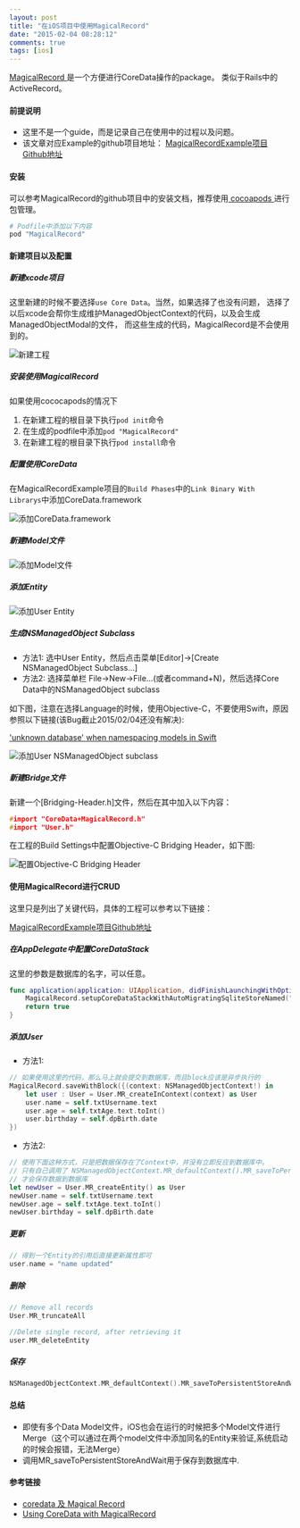 ```yaml
---
layout: post
title: "在iOS项目中使用MagicalRecord"
date: "2015-02-04 08:28:12"
comments: true
tags: [ios]
---
```


[ MagicalRecord ](https://github.com/magicalpanda/MagicalRecord)是一个方便进行CoreData操作的package。
类似于Rails中的ActiveRecord。  

#### 前提说明

* 这里不是一个guide，而是记录自己在使用中的过程以及问题。
* 该文章对应Example的github项目地址： [MagicalRecordExample项目Github地址](https://github.com/MakeItEasy/MagicalRecordExample)

#### 安装

可以参考MagicalRecord的github项目中的安装文档，推荐使用[ cocoapods ](http://cocoapods.org)进行包管理。

``` ruby
# Podfile中添加以下内容
pod "MagicalRecord"
```

#### 新建项目以及配置

##### 新建xcode项目

这里新建的时候不要选择`use Core Data`。当然，如果选择了也没有问题，
选择了以后xcode会帮你生成维护ManagedObjectContext的代码，以及会生成ManagedObjectModal的文件，
而这些生成的代码，MagicalRecord是不会使用到的。

![新建工程](/images/2015-02-04-use-magicalrecord-with-coredata/new_project.png "新建工程")

##### 安装使用MagicalRecord

如果使用cococapods的情况下

1. 在新建工程的根目录下执行`pod init`命令
2. 在生成的podfile中添加`pod "MagicalRecord"`
3. 在新建工程的根目录下执行`pod install`命令

##### 配置使用CoreData

在MagicalRecordExample项目的`Build Phases`中的`Link Binary With Librarys`中添加CoreData.framework

![添加CoreData.framework](/images/2015-02-04-use-magicalrecord-with-coredata/add_coredata_library.png "添加CoreData.framework")

##### 新建Model文件

![添加Model文件](/images/2015-02-04-use-magicalrecord-with-coredata/new_model.png "添加Model文件")

##### 添加Entity

![添加User Entity](/images/2015-02-04-use-magicalrecord-with-coredata/new_entity_user.png "添加User Entity")

##### 生成NSManagedObject Subclass

* 方法1: 选中User Entity，然后点击菜单[Editor]->[Create NSManagedObject Subclass...]
* 方法2: 选择菜单栏 File->New->File...(或者command+N)，然后选择Core Data中的NSManagedObject subclass

如下图，注意在选择Language的时候，使用Objective-C，不要使用Swift，原因参照以下链接(该Bug截止2015/02/04还没有解决):

['unknown database' when namespacing models in Swift](https://github.com/magicalpanda/MagicalRecord/issues/887)

![添加User NSManagedObject subclass](/images/2015-02-04-use-magicalrecord-with-coredata/new_subclass_user.png "添加User NSManagedObject subclass")

##### 新建Bridge文件

新建一个[Bridging-Header.h]文件，然后在其中加入以下内容：

```c
#import "CoreData+MagicalRecord.h"
#import "User.h"
```

在工程的Build Settings中配置Objective-C Bridging Header，如下图:

![配置Objective-C Bridging Header](/images/2015-02-04-use-magicalrecord-with-coredata/bridge_build_setting.png "配置Objective-C Bridging Header")

#### 使用MagicalRecord进行CRUD

这里只是列出了关键代码，具体的工程可以参考以下链接：

[MagicalRecordExample项目Github地址](https://github.com/MakeItEasy/MagicalRecordExample)

##### 在AppDelegate中配置CoreDataStack

这里的参数是数据库的名字，可以任意。

```swift
func application(application: UIApplication, didFinishLaunchingWithOptions launchOptions: [NSObject: AnyObject]?) -> Bool {
    MagicalRecord.setupCoreDataStackWithAutoMigratingSqliteStoreNamed("MagicalRecordExample.sqlite")
    return true
}
```

##### 添加User

* 方法1:

```Swift
// 如果使用这里的代码，那么马上就会提交到数据库，而且block应该是异步执行的
MagicalRecord.saveWithBlock({(context: NSManagedObjectContext!) in
    let user : User = User.MR_createInContext(context) as User
    user.name = self.txtUsername.text
    user.age = self.txtAge.text.toInt()
    user.birthday = self.dpBirth.date
})
```

* 方法2:

```Swift
// 使用下面这种方式，只是把数据保存在了Context中，并没有立即反应到数据库中。
// 只有自己调用了 NSManagedObjectContext.MR_defaultContext().MR_saveToPersistentStoreAndWait()
// 才会保存数据到数据库
let newUser = User.MR_createEntity() as User
newUser.name = self.txtUsername.text
newUser.age = self.txtAge.text.toInt()
newUser.birthday = self.dpBirth.date
```

##### 更新

```Swift
// 得到一个Entity的引用后直接更新属性即可
user.name = "name updated"
```

##### 删除

```Swift
// Remove all records
User.MR_truncateAll

//Delete single record, after retrieving it
user.MR_deleteEntity
```

##### 保存

```Swift
NSManagedObjectContext.MR_defaultContext().MR_saveToPersistentStoreAndWait()
```

#### 总结

* 即使有多个Data Model文件，iOS也会在运行的时候把多个Model文件进行Merge（这个可以通过在两个model文件中添加同名的Entity来验证,系统启动的时候会报错，无法Merge）
* 调用MR_saveToPersistentStoreAndWait用于保存到数据库中.

#### 参考链接

* [coredata 及 Magical Record](http://blog.csdn.net/jiangshurunhe/article/details/10304309)
* [Using CoreData with MagicalRecord](http://ablfx.com/blog/article/2)

